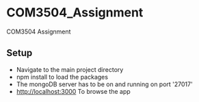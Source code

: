 # COM3504_Assignment
COM3504 Assignment
## Setup

 * Navigate to the main project directory
 * npm install to load the packages
 * The mongoDB server has to be on and running on port '27017'
 * [http://localhost:3000](http://localhost:3000) To browse the app
          
